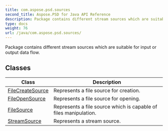 ```yaml
---
title: com.aspose.psd.sources
second_title: Aspose.PSD for Java API Reference
description: Package contains different stream sources which are suitable for input or output data flow.
type: docs
weight: 76
url: /java/com.aspose.psd.sources/
---
```



Package contains different stream sources which are suitable for input or output data flow.


## Classes

| Class | Description |
| --- | --- |
| [FileCreateSource](../com.aspose.psd.sources/filecreatesource) | Represents a file source for creation. |
| [FileOpenSource](../com.aspose.psd.sources/fileopensource) | Represents a file source for opening. |
| [FileSource](../com.aspose.psd.sources/filesource) | Represents a file source which is capable of files manipulation. |
| [StreamSource](../com.aspose.psd.sources/streamsource) | Represents a stream source. |
